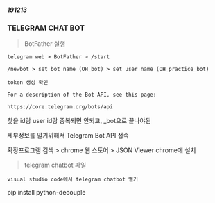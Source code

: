 ##### 191213

### TELEGRAM CHAT BOT

> BotFather 실행

```
telegram web > BotFather > /start

/newbot > set bot name (OH_bot) > set user name (OH_practice_bot)

token 생성 확인

For a description of the Bot API, see this page:

https://core.telegram.org/bots/api 
```

찾을 id랑 user id랑 중복되면 안되고, _bot으로 끝나야됨

세부정보를 알기위해서 Telegram Bot API 접속

확장프로그램 검색 > chrome 웹 스토어 > JSON Viewer chrome에 설치

> telegram chatbot 파일

```
visual studio code에서 telegram chatbot 열기
```



pip install python-decouple
